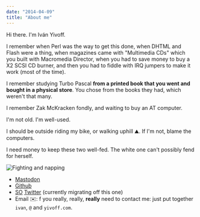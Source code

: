 ```yaml
---
date: "2014-04-09"
title: "About me"
---
```


Hi there. I'm Iván Yivoff.

I remember when Perl was the way to get this done, when DHTML and Flash were a thing, when magazines came with "Multimedia CDs" which you built with Macromedia Director, when you had to save money to buy a X2 SCSI CD burner, and then you had to fiddle with IRQ jumpers to make it work (most of the time).

I remember studying Turbo Pascal **from a printed book that you went and bought in a physical store**. You chose from the books they had, which weren't that many.

I remember Zak McKracken fondly, and waiting to buy an AT computer.

I'm not old. I'm well-used.

I should be outside riding my bike, or walking uphill ⛰. If I'm not, blame the computers.

I need money to keep these two well-fed. The white one can't possibly fend for herself.

![Fighting and napping](/images/the_cats_sleep_weirdly.jpeg)

* <a rel="me" href="https://phpc.social/@yivi">Mastodon</a>
* [Github](https://github.com/yivi)
* [SO](https://stackoverflow.com/users/1426539/yivi)
 [Twitter](https://twitter.com/the_yivi) (currently migrating off this one)
* Email ✉️: f you really, really, **really** need to contact me: just put together `ivan`, `@` and `yivoff.com`.
